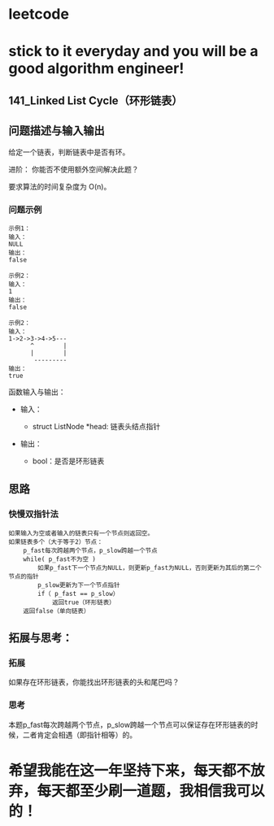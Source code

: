 # leetcode
# stick to it everyday and you will be a good algorithm engineer!
## 141_Linked List Cycle（环形链表）
## 问题描述与输入输出
给定一个链表，判断链表中是否有环。

进阶：
你能否不使用额外空间解决此题？

要求算法的时间复杂度为 O(n)。


### 问题示例

	示例1：
	输入：
	NULL
	输出：
	false
	
	示例2：
	输入：
	1
	输出：
	false
	
	示例2：
	输入：
	1->2->3->4->5---
	      ^        |
		  |		   |
           ---------
	输出：
	true
	

函数输入与输出：
* 输入：
	* struct ListNode *head: 链表头结点指针


* 输出：
	* bool：是否是环形链表

## 思路			
### 快慢双指针法
	
	如果输入为空或者输入的链表只有一个节点则返回空。
	如果链表多个（大于等于2）节点：
		p_fast每次跨越两个节点，p_slow跨越一个节点
		while( p_fast不为空 )
			如果p_fast下一个节点为NULL，则更新p_fast为NULL，否则更新为其后的第二个节点的指针
			p_slow更新为下一个节点指针
			if（ p_fast == p_slow）
				返回true（环形链表）
	    返回false（单向链表）

## 拓展与思考：
### 拓展
如果存在环形链表，你能找出环形链表的头和尾巴吗？
### 思考
本题p_fast每次跨越两个节点，p_slow跨越一个节点可以保证存在环形链表的时候，二者肯定会相遇（即指针相等）的。
	  
# 希望我能在这一年坚持下来，每天都不放弃，每天都至少刷一道题，我相信我可以的！
